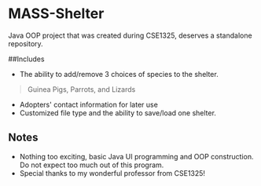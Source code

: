 # MASS-Shelter
Java OOP project that was created during CSE1325, deserves a standalone repository.

##Includes
- The ability to add/remove 3 choices of species to the shelter.
> Guinea Pigs, Parrots, and Lizards

- Adopters' contact information for later use
- Customized file type and the ability to save/load one shelter.

## Notes
- Nothing too exciting, basic Java UI programming and OOP construction. Do not expect too much out of this program.
- Special thanks to my wonderful professor from CSE1325!
